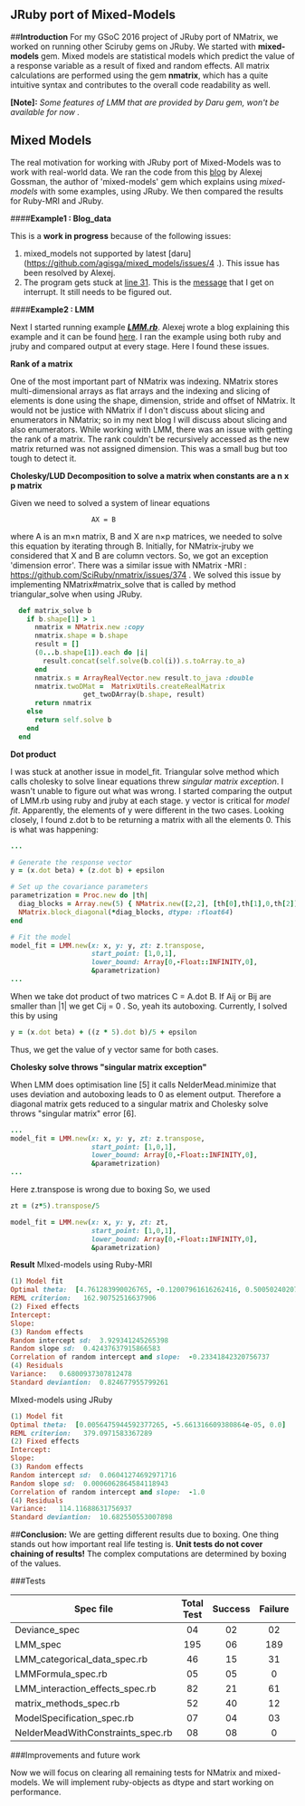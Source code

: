 **JRuby port of Mixed-Models**
-
##**Introduction**
For my GSoC 2016 project of JRuby port of NMatrix, we worked on running other Sciruby gems on JRuby. We started with **mixed-models** gem. 
Mixed models are statistical models which predict the value of a response variable as a result of fixed and random effects. All matrix calculations are performed using the gem **nmatrix**, which has a quite intuitive syntax and contributes to the overall code readability as well.


**[Note]:** *Some features of LMM that are provided by Daru gem, won't be available for now .*


## **Mixed Models**

The real motivation for working with JRuby port of Mixed-Models was to work with real-world data. We ran the code from this [blog](http://sciruby.com/blog/2015/08/19/gsoc-2015-mixed-models/) by Alexej Gossman, the author of 'mixed-models' gem which explains using *mixed-models* with some examples, using JRuby. We then compared the results for Ruby-MRI and JRuby.

####**Example1 : Blog_data**

This is a **work in progress** because of the following issues:
1. mixed_models not supported by latest [daru](https://github.com/agisga/mixed_models/issues/4 .). This issue has been resolved by Alexej.
2. The program gets stuck at [line 31](https://github.com/agisga/mixed_models/blob/master/examples/blog_data.rb#L31). This is the [message](https://gist.github.com/prasunanand/2b2573c3607b5365654e078a6aabbad6) that I get on interrupt. It still needs to be figured out.

####**Example2 : LMM**

Next I started running example [***LMM.rb***](https://github.com/agisga/mixed_models/blob/master/examples/LMM.rb). Alexej wrote a blog explaining this example and it can be found [here](http://www.alexejgossmann.com/First-linear-mixed-model-fit/). I ran the example using both ruby and jruby and compared output at every stage. Here I found these issues.

**Rank of a matrix**

One of the most important part of NMatrix was indexing. NMatrix stores multi-dimensional arrays as flat arrays and the indexing and slicing of elements is done using the shape, dimension, stride and offset of NMatrix. It would not be justice with NMatrix if I don't discuss about slicing and enumerators in NMatrix; so in my next blog I will discuss about slicing and also enumerators.
While working with LMM, there was an issue with getting the rank of a matrix. The rank couldn't be recursively accessed as the new matrix returned was not assigned dimension. This was a small bug but too tough to detect it.
  
**Cholesky/LUD Decomposition to solve a matrix when constants are a n x p matrix**

Given we need to solved a system of linear equations

                        AX = B
where A is an m×n matrix, B and X are n×p matrices, we needed to solve this equation by iterating through B.
Initially, for NMatrix-jruby we considered that X and B are column vectors. So, we got an exception 'dimension error'.
There was a similar issue with NMatrix -MRI : https://github.com/SciRuby/nmatrix/issues/374 .
We solved this issue by implementing NMatrix#matrix_solve that is called by method triangular_solve when using JRuby. 
```ruby
  def matrix_solve b
    if b.shape[1] > 1
      nmatrix = NMatrix.new :copy
      nmatrix.shape = b.shape
      result = []
      (0...b.shape[1]).each do |i|
        result.concat(self.solve(b.col(i)).s.toArray.to_a)
      end
      nmatrix.s = ArrayRealVector.new result.to_java :double
      nmatrix.twoDMat =  MatrixUtils.createRealMatrix 
                  get_twoDArray(b.shape, result)
      return nmatrix
    else
      return self.solve b
    end
  end
```
**Dot product**

I was stuck at another issue in model_fit. Triangular solve method which calls cholesky to solve linear equations threw *singular matrix exception*.  I wasn't unable to figure out what was wrong.  I started comparing the output of LMM.rb using ruby and jruby at each stage. y vector is critical for *model fit*. Apparently, the elements of y were different in the two cases. Looking closely, I found z.dot b to be returning a matrix with all the elements 0.  This is what was happening:
```ruby
...

# Generate the response vector
y = (x.dot beta) + (z.dot b) + epsilon

# Set up the covariance parameters
parametrization = Proc.new do |th| 
  diag_blocks = Array.new(5) { NMatrix.new([2,2], [th[0],th[1],0,th[2]], dtype: :float64) }
  NMatrix.block_diagonal(*diag_blocks, dtype: :float64) 
end

# Fit the model
model_fit = LMM.new(x: x, y: y, zt: z.transpose,
                    start_point: [1,0,1], 
                    lower_bound: Array[0,-Float::INFINITY,0],
                    &parametrization) 
...
```     
When we take dot product of two matrices C = A.dot B. If Aij or Bij are smaller than |1| we get Cij = 0 . So, yeah its autoboxing.
Currently, I solved this by using
```ruby
y = (x.dot beta) + ((z * 5).dot b)/5 + epsilon
```   
Thus, we get the value of y vector same for both cases.


 **Cholesky solve throws "singular matrix exception"**
 
When LMM does optimisation line [5] it calls NelderMead.minimize that uses deviation and autoboxing leads to 0 as element output. Therefore a diagonal matrix gets reduced to a singular matrix and Cholesky solve throws "singular matrix" error [6].
```ruby
...
model_fit = LMM.new(x: x, y: y, zt: z.transpose,
                    start_point: [1,0,1], 
                    lower_bound: Array[0,-Float::INFINITY,0],
                    &parametrization) 
...
```
Here z.transpose is wrong due to boxing
So, we used 
```ruby
zt = (z*5).transpose/5
```
```ruby
model_fit = LMM.new(x: x, y: y, zt: zt,
                    start_point: [1,0,1], 
                    lower_bound: Array[0,-Float::INFINITY,0],
                    &parametrization) 
```

**Result**
MIxed-models using Ruby-MRI
```ruby
(1) Model fit
Optimal theta:  [4.761283990026765, -0.12007961616262416, 0.5005024020787956]
REML criterion:   162.90752516637906
(2) Fixed effects
Intercept:  
Slope:  
(3) Random effects
Random intercept sd:  3.929341245265398
Random slope sd:  0.42437637915866583
Correlation of random intercept and slope:  -0.23341842320756737
(4) Residuals
Variance:   0.6800937307812478
Standard deviantion:  0.824677955799261
```
MIxed-models using JRuby
```ruby
(1) Model fit
Optimal theta:  [0.0056475944592377265, -5.661316609380864e-05, 0.0]
REML criterion:   379.0971583367289
(2) Fixed effects
Intercept:  
Slope:  
(3) Random effects
Random intercept sd:  0.06041274692971716
Random slope sd:  0.0006062864584118943
Correlation of random intercept and slope:  -1.0
(4) Residuals
Variance:   114.11688631756937
Standard deviantion:  10.682550553007898
```


##**Conclusion:**
We are getting different results due to boxing. One thing stands out how important real life testing is. **Unit tests do not cover chaining of results!** The complex computations are determined by boxing of the values.

###Tests

|Spec file|Total Test|Success|Failure|Pending|
|------------|:------------:|:-----------:|:-------------:|:-------------:|
|Deviance_spec|04|02|02|0|
|LMM_spec|195|06|189|0|
|LMM_categorical_data_spec.rb|46|15|31|0|
|LMMFormula_spec.rb|05|05|0|0|
|LMM_interaction_effects_spec.rb|82|21|61|0|
|matrix_methods_spec.rb|52|40|12|0|
|ModelSpecification_spec.rb|07|04|03|0|
|NelderMeadWithConstraints_spec.rb|08|08|0|0|



###Improvements and future work


Now we will focus on clearing all remaining tests for NMatrix and mixed-models. We will implement ruby-objects as dtype and start working on performance.
